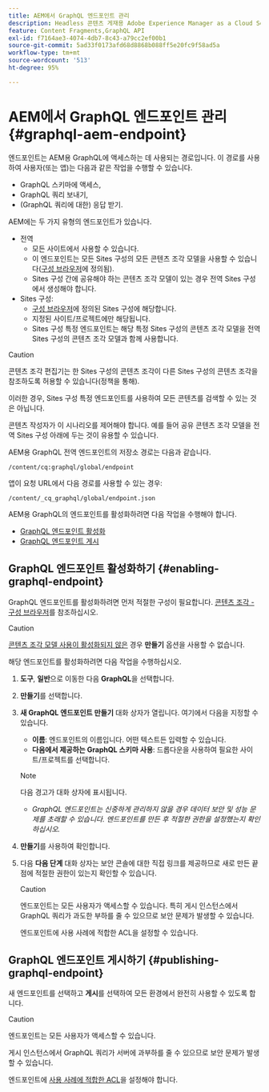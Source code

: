 ```yaml
---
title: AEM에서 GraphQL 엔드포인트 관리
description: Headless 콘텐츠 게재용 Adobe Experience Manager as a Cloud Service에서 GraphQL 엔드포인트를 관리하는 방법을 알아봅니다.
feature: Content Fragments,GraphQL API
exl-id: f7164ae3-4074-4db7-8c43-a79cc2ef00b1
source-git-commit: 5ad33f0173afd68d8868b088ff5e20fc9f58ad5a
workflow-type: tm+mt
source-wordcount: '513'
ht-degree: 95%

---
```


# AEM에서 GraphQL 엔드포인트 관리 {#graphql-aem-endpoint}

엔드포인트는 AEM용 GraphQL에 액세스하는 데 사용되는 경로입니다. 이 경로를 사용하여 사용자(또는 앱)는 다음과 같은 작업을 수행할 수 있습니다.

* GraphQL 스키마에 액세스,
* GraphQL 쿼리 보내기,
* (GraphQL 쿼리에 대한) 응답 받기.

AEM에는 두 가지 유형의 엔드포인트가 있습니다.

* 전역
   * 모든 사이트에서 사용할 수 있습니다.
   * 이 엔드포인트는 모든 Sites 구성의 모든 콘텐츠 조각 모델을 사용할 수 있습니다([구성 브라우저](/help/sites-cloud/administering/content-fragments/content-fragments-configuration-browser.md#enable-content-fragment-functionality-in-configuration-browser)에 정의됨).
   * Sites 구성 간에 공유해야 하는 콘텐츠 조각 모델이 있는 경우 전역 Sites 구성에서 생성해야 합니다.
* Sites 구성:
   * [구성 브라우저](/help/sites-cloud/administering/content-fragments/content-fragments-configuration-browser.md#enable-content-fragment-functionality-in-configuration-browser)에 정의된 Sites 구성에 해당합니다.
   * 지정된 사이트/프로젝트에만 해당됩니다.
   * Sites 구성 특정 엔드포인트는 해당 특정 Sites 구성의 콘텐츠 조각 모델을 전역 Sites 구성의 콘텐츠 조각 모델과 함께 사용합니다.

>[!CAUTION]
>
>콘텐츠 조각 편집기는 한 Sites 구성의 콘텐츠 조각이 다른 Sites 구성의 콘텐츠 조각을 참조하도록 허용할 수 있습니다(정책을 통해).
>
>이러한 경우, Sites 구성 특정 엔드포인트를 사용하여 모든 콘텐츠를 검색할 수 있는 것은 아닙니다.
>
>콘텐츠 작성자가 이 시나리오를 제어해야 합니다. 예를 들어 공유 콘텐츠 조각 모델을 전역 Sites 구성 아래에 두는 것이 유용할 수 있습니다.

AEM용 GraphQL 전역 엔드포인트의 저장소 경로는 다음과 같습니다.

`/content/cq:graphql/global/endpoint`

앱이 요청 URL에서 다음 경로를 사용할 수 있는 경우:

`/content/_cq_graphql/global/endpoint.json`

AEM용 GraphQL의 엔드포인트를 활성화하려면 다음 작업을 수행해야 합니다.

* [GraphQL 엔드포인트 활성화](#enabling-graphql-endpoint)
* [GraphQL 엔드포인트 게시](#publishing-graphql-endpoint)

## GraphQL 엔드포인트 활성화하기 {#enabling-graphql-endpoint}

GraphQL 엔드포인트를 활성화하려면 먼저 적절한 구성이 필요합니다. [콘텐츠 조각 - 구성 브라우저](/help/sites-cloud/administering/content-fragments/content-fragments-configuration-browser.md)를 참조하십시오.

>[!CAUTION]
>
>[콘텐츠 조각 모델 사용이 활성화되지 않은](/help/sites-cloud/administering/content-fragments/content-fragments-configuration-browser.md) 경우 **만들기** 옵션을 사용할 수 없습니다.

해당 엔드포인트를 활성화하려면 다음 작업을 수행하십시오.

1. **도구**, **일반**&#x200B;으로 이동한 다음 **GraphQL**&#x200B;을 선택합니다.
1. **만들기**&#x200B;를 선택합니다.
1. **새 GraphQL 엔드포인트 만들기** 대화 상자가 열립니다. 여기에서 다음을 지정할 수 있습니다.
   * **이름**: 엔드포인트의 이름입니다. 어떤 텍스트든 입력할 수 있습니다.
   * **다음에서 제공하는 GraphQL 스키마 사용**: 드롭다운을 사용하여 필요한 사이트/프로젝트를 선택합니다.

   >[!NOTE]
   >
   >다음 경고가 대화 상자에 표시됩니다.
   >
   >* *GraphQL 엔드포인트는 신중하게 관리하지 않을 경우 데이터 보안 및 성능 문제를 초래할 수 있습니다. 엔드포인트를 만든 후 적절한 권한을 설정했는지 확인하십시오.*

1. **만들기**&#x200B;를 사용하여 확인합니다.
1. 다음 **다음 단계** 대화 상자는 보안 콘솔에 대한 직접 링크를 제공하므로 새로 만든 끝점에 적절한 권한이 있는지 확인할 수 있습니다.

   >[!CAUTION]
   >
   >엔드포인트는 모든 사용자가 액세스할 수 있습니다. 특히 게시 인스턴스에서 GraphQL 쿼리가 과도한 부하를 줄 수 있으므로 보안 문제가 발생할 수 있습니다.
   >
   >엔드포인트에 사용 사례에 적합한 ACL을 설정할 수 있습니다.

## GraphQL 엔드포인트 게시하기 {#publishing-graphql-endpoint}

새 엔드포인트를 선택하고 **게시**&#x200B;를 선택하여 모든 환경에서 완전히 사용할 수 있도록 합니다.

>[!CAUTION]
>
>엔드포인트는 모든 사용자가 액세스할 수 있습니다.
>
>게시 인스턴스에서 GraphQL 쿼리가 서버에 과부하를 줄 수 있으므로 보안 문제가 발생할 수 있습니다.
>
>엔드포인트에 [사용 사례에 적합한 ACL](/help/headless/security/permissions.md)을 설정해야 합니다.
